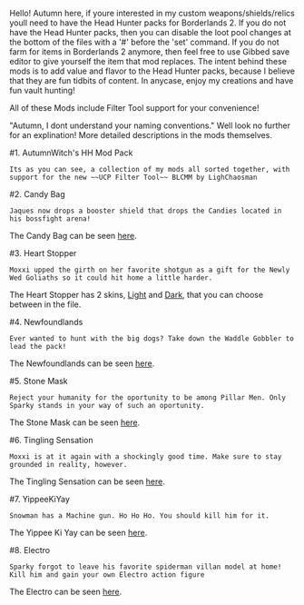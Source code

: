Hello! Autumn here, if youre interested in my custom weapons/shields/relics youll need to have the Head Hunter packs for Borderlands 2.
If you do not have the Head Hunter packs, then you can disable the loot pool changes at the bottom of the files with a '#' before the 'set' command.
If you do not farm for items in Borderlands 2 anymore, then feel free to use Gibbed save editor to give yourself the item that mod replaces.
The intent behind these mods is to add value and flavor to the Head Hunter packs, because I believe that they are fun tidbits of content.
In anycase, enjoy my creations and have fun vault hunting! 

All of these Mods include Filter Tool support for your convenience!

  "Autumn, I dont understand your naming conventions." Well look no further for an explination!
  More detailed descriptions in the mods themselves.

 #1. AutumnWitch's HH Mod Pack
 
	Its as you can see, a collection of my mods all sorted together, with support for the new ~~UCP Filter Tool~~ BLCMM by LighChaosman
	
 #2. Candy Bag
 
	Jaques now drops a booster shield that drops the Candies located in his bossfight arena!
The Candy Bag can be seen [here](https://cdn.discordapp.com/attachments/288382606288879629/323296633783844865/unknown.png).


 #3. Heart Stopper
 
	Moxxi upped the girth on her favorite shotgun as a gift for the Newly Wed Goliaths so it could hit home a little harder.
The Heart Stopper has 2 skins, [Light](https://images.discordapp.net/attachments/231501901194067969/323953462847209472/unknown.png) and [Dark](https://images.discordapp.net/attachments/231501901194067969/323953607613480963/unknown.png), that you can choose between in the file.


 #4. Newfoundlands
 
	Ever wanted to hunt with the big dogs? Take down the Waddle Gobbler to lead the pack!
The Newfoundlands can be seen [here](https://cdn.discordapp.com/attachments/297567136363315201/323315318111862795/unknown.png).


 #5. Stone Mask
 
	Reject your humanity for the oportunity to be among Pillar Men. Only Sparky stands in your way of such an oportunity.
The Stone Mask can be seen [here](https://cdn.discordapp.com/attachments/297567136363315201/323314945787822080/unknown.png).


 #6. Tingling Sensation
 
	Moxxi is at it again with a shockingly good time. Make sure to stay grounded in reality, however.
The Tingling Sensation can be seen [here](https://cdn.discordapp.com/attachments/297567136363315201/323320656160751616/unknown.png).


 #7. YippeeKiYay
 
	Snowman has a Machine gun. Ho Ho Ho. You should kill him for it.
The Yippee Ki Yay can be seen [here](https://cdn.discordapp.com/attachments/297567136363315201/323320759407869952/unknown.png).


 #8. Electro
 
	Sparky forgot to leave his favorite spiderman villan model at home! Kill him and gain your own Electro action figure
The Electro can be seen [here](https://cdn.discordapp.com/attachments/297567136363315201/324454338565242881/unknown.png).
